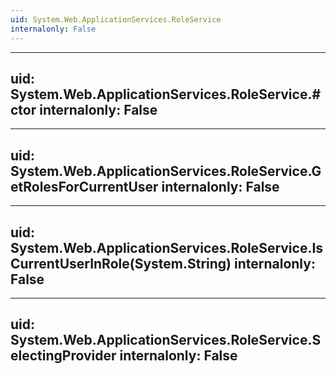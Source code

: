 ```yaml
---
uid: System.Web.ApplicationServices.RoleService
internalonly: False
---
```


---
uid: System.Web.ApplicationServices.RoleService.#ctor
internalonly: False
---

---
uid: System.Web.ApplicationServices.RoleService.GetRolesForCurrentUser
internalonly: False
---

---
uid: System.Web.ApplicationServices.RoleService.IsCurrentUserInRole(System.String)
internalonly: False
---

---
uid: System.Web.ApplicationServices.RoleService.SelectingProvider
internalonly: False
---
